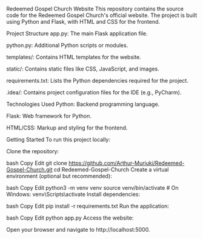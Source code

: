 Redeemed Gospel Church Website
This repository contains the source code for the Redeemed Gospel Church's official website. The project is built using Python and Flask, with HTML and CSS for the frontend.

Project Structure
app.py: The main Flask application file.

python.py: Additional Python scripts or modules.

templates/: Contains HTML templates for the website.

static/: Contains static files like CSS, JavaScript, and images.

requirements.txt: Lists the Python dependencies required for the project.

.idea/: Contains project configuration files for the IDE (e.g., PyCharm).

Technologies Used
Python: Backend programming language.

Flask: Web framework for Python.

HTML/CSS: Markup and styling for the frontend.

Getting Started
To run this project locally:

Clone the repository:

bash
Copy
Edit
git clone https://github.com/Arthur-Muriuki/Redeemed-Gospel-Church.git
cd Redeemed-Gospel-Church
Create a virtual environment (optional but recommended):

bash
Copy
Edit
python3 -m venv venv
source venv/bin/activate  # On Windows: venv\Scripts\activate
Install dependencies:

bash
Copy
Edit
pip install -r requirements.txt
Run the application:

bash
Copy
Edit
python app.py
Access the website:

Open your browser and navigate to http://localhost:5000.
